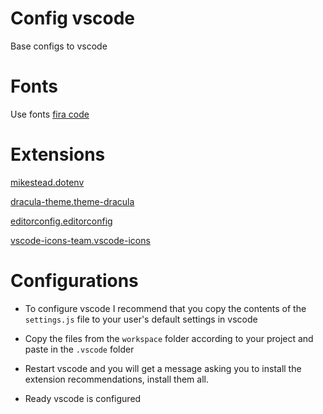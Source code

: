 # Config vscode

Base configs to vscode

# Fonts

Use fonts [fira code](https://github.com/tonsky/FiraCode)

# Extensions 

[mikestead.dotenv](https://marketplace.visualstudio.com/items?itemName=mikestead.dotenv)

[dracula-theme.theme-dracula](https://marketplace.visualstudio.com/items?itemName=dracula-theme.theme-dracula)

[editorconfig.editorconfig](https://marketplace.visualstudio.com/items?itemName=editorconfig.editorconfig)

[vscode-icons-team.vscode-icons](https://marketplace.visualstudio.com/items?itemName=vscode-icons-team.vscode-icons)

# Configurations

- To configure vscode I recommend that you copy the contents of the `settings.js` file to your user's default settings in vscode

- Copy the files from the `workspace` folder according to your project and paste in the `.vscode` folder

- Restart vscode and you will get a message asking you to install the extension recommendations, install them all.

- Ready vscode is configured
